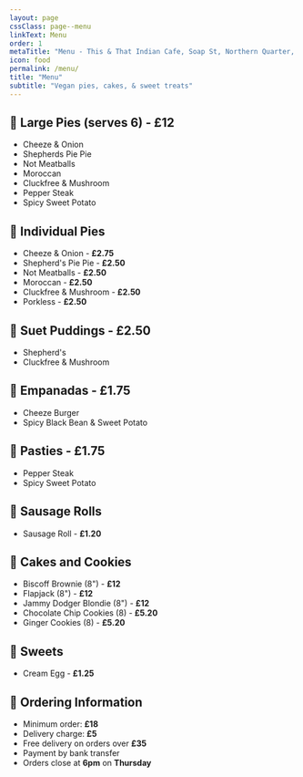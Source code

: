 ```yaml
---
layout: page
cssClass: page--menu
linkText: Menu
order: 1
metaTitle: "Menu - This & That Indian Cafe, Soap St, Northern Quarter, Manchester"
icon: food
permalink: /menu/
title: "Menu"
subtitle: "Vegan pies, cakes, & sweet treats"
---
```


## 🥧 Large Pies (serves 6) - **£12**
* Cheeze & Onion
* Shepherds Pie Pie  
* Not Meatballs
* Moroccan
* Cluckfree & Mushroom
* Pepper Steak
* Spicy Sweet Potato

## 🥧 Individual Pies
* Cheeze & Onion - **£2.75**
* Shepherd's Pie Pie - **£2.50**
* Not Meatballs - **£2.50**
* Moroccan - **£2.50**
* Cluckfree & Mushroom - **£2.50**
* Porkless - **£2.50**

## 🥄 Suet Puddings - **£2.50**
* Shepherd's
* Cluckfree & Mushroom

## 🥟 Empanadas - **£1.75**
* Cheeze Burger
* Spicy Black Bean & Sweet Potato

## 🥟 Pasties - **£1.75**
* Pepper Steak
* Spicy Sweet Potato

## 🌭 Sausage Rolls
* Sausage Roll - **£1.20**

## 🍪 Cakes and Cookies
* Biscoff Brownie (8") - **£12**
* Flapjack (8") - **£12**
* Jammy Dodger Blondie (8") - **£12**
* Chocolate Chip Cookies (8) - **£5.20**
* Ginger Cookies (8) - **£5.20**

## 🍫 Sweets
* Cream Egg - **£1.25**

## 📝 Ordering Information
* Minimum order: **£18**
* Delivery charge: **£5**
* Free delivery on orders over **£35**
* Payment by bank transfer
* Orders close at **6pm** on **Thursday**
